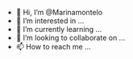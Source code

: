 - 👋 Hi, I’m @Marinamontelo
- 👀 I’m interested in ...
- 🌱 I’m currently learning ...
- 💞️ I’m looking to collaborate on ...
- 📫 How to reach me ...

<!---
Marinamontelo/Marinamontelo is a ✨ special ✨ repository because its `README.md` (this file) appears on your GitHub profile.
You can click the Preview link to take a look at your changes.
--->
